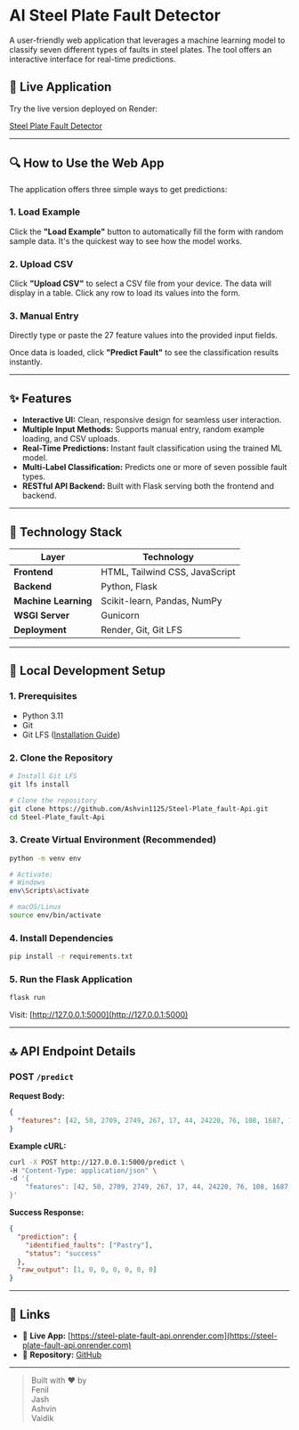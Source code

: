 # AI Steel Plate Fault Detector

A user-friendly web application that leverages a machine learning model to classify seven different types of faults in steel plates. The tool offers an interactive interface for real-time predictions.

## 🔗 Live Application

Try the live version deployed on Render:

[Steel Plate Fault Detector](https://steel-plate-fault-api.onrender.com)

---

## 🔍 How to Use the Web App

The application offers three simple ways to get predictions:

### 1. Load Example

Click the **"Load Example"** button to automatically fill the form with random sample data. It's the quickest way to see how the model works.

### 2. Upload CSV

Click **"Upload CSV"** to select a CSV file from your device. The data will display in a table. Click any row to load its values into the form.

### 3. Manual Entry

Directly type or paste the 27 feature values into the provided input fields.

Once data is loaded, click **"Predict Fault"** to see the classification results instantly.

---

## ✨ Features

* **Interactive UI:** Clean, responsive design for seamless user interaction.
* **Multiple Input Methods:** Supports manual entry, random example loading, and CSV uploads.
* **Real-Time Predictions:** Instant fault classification using the trained ML model.
* **Multi-Label Classification:** Predicts one or more of seven possible fault types.
* **RESTful API Backend:** Built with Flask serving both the frontend and backend.

---

## 🔧 Technology Stack

| Layer                | Technology                     |
| -------------------- | ------------------------------ |
| **Frontend**         | HTML, Tailwind CSS, JavaScript |
| **Backend**          | Python, Flask                  |
| **Machine Learning** | Scikit-learn, Pandas, NumPy    |
| **WSGI Server**      | Gunicorn                       |
| **Deployment**       | Render, Git, Git LFS           |

---

## 💪 Local Development Setup

### 1. Prerequisites

* Python 3.11
* Git
* Git LFS ([Installation Guide](https://git-lfs.github.com/))

### 2. Clone the Repository

```bash
# Install Git LFS
git lfs install

# Clone the repository
git clone https://github.com/Ashvin1125/Steel-Plate_fault-Api.git
cd Steel-Plate_fault-Api
```

### 3. Create Virtual Environment (Recommended)

```bash
python -m venv env

# Activate:
# Windows
env\Scripts\activate

# macOS/Linux
source env/bin/activate
```

### 4. Install Dependencies

```bash
pip install -r requirements.txt
```

### 5. Run the Flask Application

```bash
flask run
```

Visit: [http://127.0.0.1:5000](http://127.0.0.1:5000)

---

## 🔝 API Endpoint Details

### POST `/predict`

**Request Body:**

```json
{
  "features": [42, 50, 2709, 2749, 267, 17, 44, 24220, 76, 108, 1687, 1, 0, 80, 0.0498, 0.2415, 0.1818, 0.0047, 0.4706, 0.1, 1, 2.4265, 0.9031, 1.6435, 0.8182, -0.2913, 0.5822]
}
```

**Example cURL:**

```bash
curl -X POST http://127.0.0.1:5000/predict \
-H "Content-Type: application/json" \
-d '{
    "features": [42, 50, 2709, 2749, 267, 17, 44, 24220, 76, 108, 1687, 1, 0, 80, 0.0498, 0.2415, 0.1818, 0.0047, 0.4706, 0.1, 1, 2.4265, 0.9031, 1.6435, 0.8182, -0.2913, 0.5822]
}'
```

**Success Response:**

```json
{
  "prediction": {
    "identified_faults": ["Pastry"],
    "status": "success"
  },
  "raw_output": [1, 0, 0, 0, 0, 0, 0]
}
```

---

## 📍 Links

* 📅 **Live App:** [https://steel-plate-fault-api.onrender.com](https://steel-plate-fault-api.onrender.com)
* 📁 **Repository:** [GitHub](https://github.com/FenilKhatri/Internship_Projects/tree/main/Intel%20AI)

---

> Built with ❤️ by <br>
       Fenil <br>
       Jash <br>
       Ashvin <br>
       Vaidik <br>
